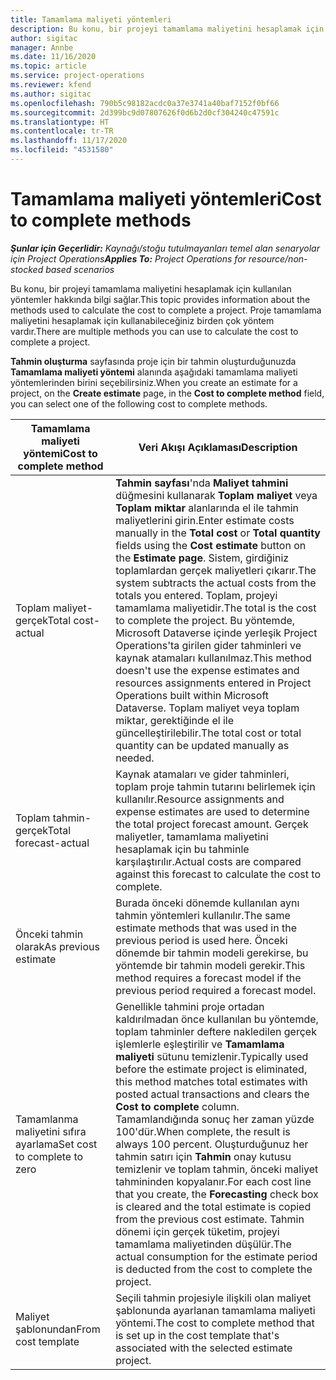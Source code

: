 ```yaml
---
title: Tamamlama maliyeti yöntemleri
description: Bu konu, bir projeyi tamamlama maliyetini hesaplamak için kullanılan yöntemler hakkında bilgi sağlar.
author: sigitac
manager: Annbe
ms.date: 11/16/2020
ms.topic: article
ms.service: project-operations
ms.reviewer: kfend
ms.author: sigitac
ms.openlocfilehash: 790b5c98182acdc0a37e3741a40baf7152f0bf66
ms.sourcegitcommit: 2d399bc9d07807626f0d6b2d0cf304240c47591c
ms.translationtype: HT
ms.contentlocale: tr-TR
ms.lasthandoff: 11/17/2020
ms.locfileid: "4531580"
---
```

# <a name="cost-to-complete-methods"></a><span data-ttu-id="53161-103">Tamamlama maliyeti yöntemleri</span><span class="sxs-lookup"><span data-stu-id="53161-103">Cost to complete methods</span></span>

<span data-ttu-id="53161-104">_**Şunlar için Geçerlidir:** Kaynağı/stoğu tutulmayanları temel alan senaryolar için Project Operations_</span><span class="sxs-lookup"><span data-stu-id="53161-104">_**Applies To:** Project Operations for resource/non-stocked based scenarios_</span></span>

<span data-ttu-id="53161-105">Bu konu, bir projeyi tamamlama maliyetini hesaplamak için kullanılan yöntemler hakkında bilgi sağlar.</span><span class="sxs-lookup"><span data-stu-id="53161-105">This topic provides information about the methods used to calculate the cost to complete a project.</span></span> <span data-ttu-id="53161-106">Proje tamamlama maliyetini hesaplamak için kullanabileceğiniz birden çok yöntem vardır.</span><span class="sxs-lookup"><span data-stu-id="53161-106">There are multiple methods you can use to calculate the cost to complete a project.</span></span> 

<span data-ttu-id="53161-107">**Tahmin oluşturma** sayfasında proje için bir tahmin oluşturduğunuzda **Tamamlama maliyeti yöntemi** alanında aşağıdaki tamamlama maliyeti yöntemlerinden birini seçebilirsiniz.</span><span class="sxs-lookup"><span data-stu-id="53161-107">When you create an estimate for a project, on the **Create estimate** page, in the **Cost to complete method** field, you can select one of the following cost to complete methods.</span></span>

| <span data-ttu-id="53161-108">Tamamlama maliyeti yöntemi</span><span class="sxs-lookup"><span data-stu-id="53161-108">Cost to complete method</span></span>    | <span data-ttu-id="53161-109">Veri Akışı Açıklaması</span><span class="sxs-lookup"><span data-stu-id="53161-109">Description</span></span>                                                                                                                                                                                                                                                                                                                                                                                                                                                                                        |
|------------------------------|----------------------------------------------------------------------------------------------------------------------------------------------------------------------------------------------------------------------------------------------------------------------------------------------------------------------------------------------------------------------------------------------------------------------------------------------------------------------------------------------------|
| <span data-ttu-id="53161-110">Toplam maliyet-gerçek</span><span class="sxs-lookup"><span data-stu-id="53161-110">Total cost-actual</span></span>            | <span data-ttu-id="53161-111">**Tahmin sayfası**'nda **Maliyet tahmini** düğmesini kullanarak **Toplam maliyet** veya **Toplam miktar** alanlarında el ile tahmin maliyetlerini girin.</span><span class="sxs-lookup"><span data-stu-id="53161-111">Enter estimate costs manually in the **Total cost** or **Total quantity** fields using the **Cost estimate** button on the **Estimate page**.</span></span> <span data-ttu-id="53161-112">Sistem, girdiğiniz toplamlardan gerçek maliyetleri çıkarır.</span><span class="sxs-lookup"><span data-stu-id="53161-112">The system subtracts the actual costs from the totals you entered.</span></span> <span data-ttu-id="53161-113">Toplam, projeyi tamamlama maliyetidir.</span><span class="sxs-lookup"><span data-stu-id="53161-113">The total is the cost to complete the project.</span></span> <span data-ttu-id="53161-114">Bu yöntemde, Microsoft Dataverse içinde yerleşik Project Operations'ta girilen gider tahminleri ve kaynak atamaları kullanılmaz.</span><span class="sxs-lookup"><span data-stu-id="53161-114">This method doesn't use the expense estimates and resources assignments entered in Project Operations built within Microsoft Dataverse.</span></span> <span data-ttu-id="53161-115">Toplam maliyet veya toplam miktar, gerektiğinde el ile güncelleştirilebilir.</span><span class="sxs-lookup"><span data-stu-id="53161-115">The total cost or total quantity can be updated manually as needed.</span></span>  |
| <span data-ttu-id="53161-116">Toplam tahmin-gerçek</span><span class="sxs-lookup"><span data-stu-id="53161-116">Total forecast-actual</span></span>        | <span data-ttu-id="53161-117">Kaynak atamaları ve gider tahminleri, toplam proje tahmin tutarını belirlemek için kullanılır.</span><span class="sxs-lookup"><span data-stu-id="53161-117">Resource assignments and expense estimates are used to determine the total project forecast amount.</span></span> <span data-ttu-id="53161-118">Gerçek maliyetler, tamamlama maliyetini hesaplamak için bu tahminle karşılaştırılır.</span><span class="sxs-lookup"><span data-stu-id="53161-118">Actual costs are compared against this forecast to calculate the cost to complete.</span></span>                                                                                                                                                                                                                                                                          |
| <span data-ttu-id="53161-119">Önceki tahmin olarak</span><span class="sxs-lookup"><span data-stu-id="53161-119">As previous estimate</span></span>         | <span data-ttu-id="53161-120">Burada önceki dönemde kullanılan aynı tahmin yöntemleri kullanılır.</span><span class="sxs-lookup"><span data-stu-id="53161-120">The same estimate methods that was used in the previous period is used here.</span></span> <span data-ttu-id="53161-121">Önceki dönemde bir tahmin modeli gerekirse, bu yöntemde bir tahmin modeli gerekir.</span><span class="sxs-lookup"><span data-stu-id="53161-121">This method requires a forecast model if the previous period required a forecast model.</span></span>                                                                                                                                                                                                                                                                                                                           |
| <span data-ttu-id="53161-122">Tamamlanma maliyetini sıfıra ayarlama</span><span class="sxs-lookup"><span data-stu-id="53161-122">Set cost to complete to zero</span></span> | <span data-ttu-id="53161-123">Genellikle tahmini proje ortadan kaldırılmadan önce kullanılan bu yöntemde, toplam tahminler deftere nakledilen gerçek işlemlerle eşleştirilir ve **Tamamlama maliyeti** sütunu temizlenir.</span><span class="sxs-lookup"><span data-stu-id="53161-123">Typically used before the estimate project is eliminated, this method matches total estimates with posted actual transactions and clears the **Cost to complete** column.</span></span> <span data-ttu-id="53161-124">Tamamlandığında sonuç her zaman yüzde 100'dür.</span><span class="sxs-lookup"><span data-stu-id="53161-124">When complete, the result is always 100 percent.</span></span> <span data-ttu-id="53161-125">Oluşturduğunuz her tahmin satırı için **Tahmin** onay kutusu temizlenir ve toplam tahmin, önceki maliyet tahmininden kopyalanır.</span><span class="sxs-lookup"><span data-stu-id="53161-125">For each cost line that you create, the **Forecasting** check box is cleared and the total estimate is copied from the previous cost estimate.</span></span> <span data-ttu-id="53161-126">Tahmin dönemi için gerçek tüketim, projeyi tamamlama maliyetinden düşülür.</span><span class="sxs-lookup"><span data-stu-id="53161-126">The actual consumption for the estimate period is deducted from the cost to complete the project.</span></span>              |
| <span data-ttu-id="53161-127">Maliyet şablonundan</span><span class="sxs-lookup"><span data-stu-id="53161-127">From cost template</span></span>           | <span data-ttu-id="53161-128">Seçili tahmin projesiyle ilişkili olan maliyet şablonunda ayarlanan tamamlama maliyeti yöntemi.</span><span class="sxs-lookup"><span data-stu-id="53161-128">The cost to complete method that is set up in the cost template that's associated with the selected estimate project.</span></span>                                                                                                                                                                                                                                                                                                                                                                          |
